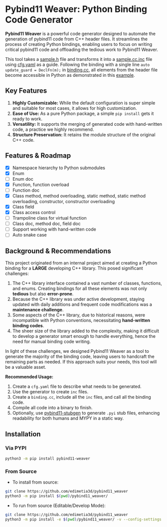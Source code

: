 # Pybind11 Weaver: Python Binding Code Generator

**Pybind11 Weaver** is a powerful code generator designed to automate the generation of pybind11 code from C++ header files. It streamlines the process of creating Python bindings, enabling users to focus on writing critical pybind11 code and offloading the tedious work to Pybind11 Weaver.

This tool takes a [sample.h](sample/enum/sample.h) file and transforms it into a [sample.cc.inc](sample/enum/sample.cc.inc) file using [cfg.yaml](sample/enum/cfg.yaml) as a guide. Following the binding with a single line `auto update_guard = DeclFn(m);` in [binding.cc](sample/enum/binding.cc), all elements from the header file become accessible in Python as demonstrated in this [example](test/sample_test/launch_module.py).


## Key Features

1. **Highly Customizable:** While the default configuration is super simple and suitable for most cases, it allows for high customization.
2. **Ease of Use:** As a pure Python package, a simple `pip install` gets it ready to work.
3. **Versatility:** It supports the merging of generated code with hand-written code, a practice we highly recommend.
4. **Structure Preservation:** It retains the module structure of the original C++ code.

## Features & Roadmap
- [x] Namespace hierarchy to Python submodules
- [x] Enum
- [ ] Enum doc
- [x] Function, function overload
- [ ] Function doc
- [x] Class method, method overloading, static method, static method overloading, constructor, constructor overloading
- [x] Class field
- [x] Class access control
- [ ] Trampoline class for virtual function
- [ ] Class doc, method doc, field doc
- [ ] Support working with hand-written code
- [ ] Auto snake case

## Background & Recommendations

This project originated from an internal project aimed at creating a Python binding for a **LARGE** developing C++ library. This posed significant challenges:

1. The C++ library interface contained a vast number of classes, functions, and enums. Creating bindings for all these elements was not only **tedious** but also **error-prone**.
2. Because the C++ library was under active development, staying updated with daily additions and frequent code modifications was a **maintenance challenge**.
3. Some aspects of the C++ library, due to historical reasons, were incompatible with Python conventions, necessitating **hand-written binding codes**.
4. The sheer size of the library added to the complexity, making it difficult to develop a generator smart enough to handle everything, hence the need for manual binding code writing.

In light of these challenges, we designed Pybind11 Weaver as a tool to generate the majority of the binding code, leaving users to handcraft the remaining parts as needed. If this approach suits your needs, this tool will be a valuable asset.

**Recommended Usage:**

1. Create a `cfg.yaml` file to describe what needs to be generated.
2. Use the generator to create `inc` files.
3. Create a `binding.cc`, include all the `inc` files, and call all the binding code.
4. Compile all code into a binary to finish.
5. Optionally, use [pybind11-stubgen](https://github.com/sizmailov/pybind11-stubgen) to generate `.pyi` stub files, enhancing readability for both humans and MYPY in a static way.

## Installation

### Via PYPI

```bash
python3 -m pip install pybind11-weaver
```

### From Source

* To install from source:

```bash
git clone https://github.com/edimetia3d/pybind11_weaver
python3 -m pip install $(pwd)/pybind11_weaver/
```

* To run from source (Editable/Develop Mode):

```bash
git clone https://github.com/edimetia3d/pybind11_weaver
python3 -m pip install -e $(pwd)/pybind11_weaver/ -v --config-settings editable_mode=compat
```
